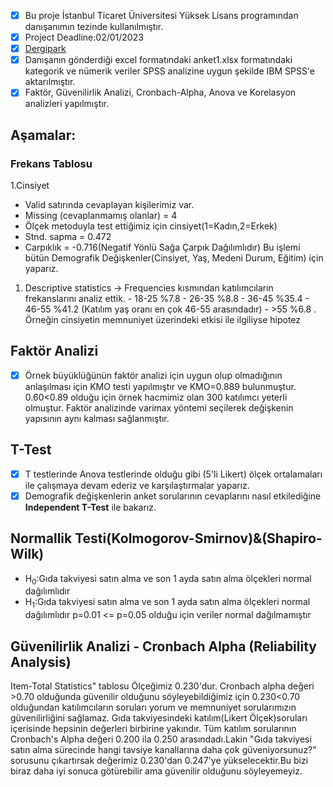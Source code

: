 - [x] Bu proje İstanbul Ticaret Üniversitesi Yüksek Lisans programından danışanımın tezinde kullanılmıştır.
- [X] Project Deadline:02/01/2023
- [X] [Dergipark](https://dergipark.org.tr/tr/pub/tje/issue/77800/1232934)
- [x] Danışanın gönderdiği excel formatındaki anket1.xlsx formatındaki kategorik ve nümerik veriler SPSS analizine uygun şekilde IBM SPSS'e aktarılmıştır.
- [x] Faktör, Güvenilirlik Analizi, Cronbach-Alpha, Anova ve Korelasyon analizleri yapılmıştır.
## Aşamalar:
### Frekans Tablosu 
1.Cinsiyet    
  - Valid satırında cevaplayan kişilerimiz var. 
  - Missing (cevaplanmamış olanlar) = 4
  - Ölçek metoduyla test ettiğimiz için cinsiyet(1=Kadın,2=Erkek)
  - Stnd. sapma = 0.472
  - Carpıklık = -0.716(Negatif Yönlü Sağa Çarpık Dağılımlıdır)
  Bu işlemi bütün Demografik Değişkenler(Cinsiyet, Yaş, Medeni Durum, Eğitim) için yaparız.
1. Descriptive statistics -> Frequencies kısmından katılımcıların frekanslarını analiz ettik.
            - 18-25               %7.8
            - 26-35               %8.8
            - 36-45               %35.4
            - 46-55               %41.2              (Katılım yaş oranı en çok 46-55 arasındadır)
            - >55                 %6.8
. Örneğin cinsiyetin memnuniyet üzerindeki etkisi ile ilgiliyse hipotez
## Faktör Analizi 
- [x] Örnek büyüklüğünün faktör analizi için uygun olup olmadığının anlaşılması için KMO testi yapılmıştır ve KMO=0.889 bulunmuştur. 0.60<0.89 olduğu için örnek hacmimiz olan 300 katılımcı yeterli olmuştur. Faktör analizinde varimax yöntemi seçilerek değişkenin yapısının aynı kalması sağlanmıştır.
## T-Test
- [x] T testlerinde Anova testlerinde olduğu gibi (5'li Likert) ölçek ortalamaları ile çalışmaya devam ederiz ve karşılaştırmalar yaparız.
- [X] Demografik değişkenlerin anket sorularının cevaplarını nasıl etkilediğine **Independent T-Test** ile bakarız.
## Normallik Testi(Kolmogorov-Smirnov)&(Shapiro-Wilk)
- H<sub>0</sub>:Gıda takviyesi satın alma ve son 1 ayda satın alma ölçekleri normal dağılımlıdır
- H<sub>1</sub>:Gıda takviyesi satın alma ve son 1 ayda satın alma ölçekleri normal dağılımlıdır
p=0.01 <= p=0.05 olduğu için veriler normal dağılmamıştır
## Güvenilirlik Analizi - Cronbach Alpha (Reliability Analysis)
Item-Total Statistics" tablosu
Ölçeğimiz 0.230'dur. Cronbach alpha değeri >0.70 olduğunda güvenilir olduğunu söyleyebildiğimiz için 0.230<0.70 olduğundan katılımcıların soruları yorum ve memnuniyet sorularımızın güvenilirliğini sağlamaz.
Gıda takviyesindeki katılım(Likert Ölçek)soruları içerisinde hepsinin değerleri birbirine yakındır. Tüm katılım sorularının Cronbach's Alpha değeri 0.200 ila 0.250 arasındadı.Lakin "Gıda takviyesi satın alma sürecinde hangi tavsiye kanallarına daha çok güveniyorsunuz?" sorusunu çıkartırsak değerimiz 0.230'dan 0.247'ye yükselecektir.Bu bizi biraz daha iyi sonuca götürebilir ama güvenilir olduğunu söyleyemeyiz.


